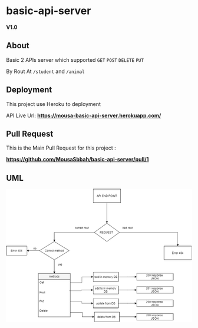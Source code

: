 # basic-api-server


**V1.0**

## About <a name = "about"></a>

Basic 2 APIs server which supported 
`GET`
`POST` 
`DELETE`
`PUT`

By Rout At `/student` and `/animal`

## Deployment 
This project use Heroku to deployment

API Live Url: **https://mousa-basic-api-server.herokuapp.com/**

## Pull Request 

This is the Main Pull Request for this project :

**https://github.com/MousaSbbah/basic-api-server/pull/1**



## UML
<img src='./UML.png' style='background-color:rgb(224, 224, 224)'>


